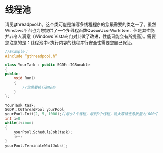 # 线程池

请见gthreadpool.h。这个类可能是编写多线程程序的您最需要的类之一了。虽然Windows平台也为您提供了一个多线程函数QueueUserWorkItem，但是其性能并非令人满意（Windows Vista专门对此做了改进，性能可能会有所提高）。需要您注意的是：线程池中>执行内容的线程并行安全性需要您自己保证。

```cpp
//Example：
#include “gthreadpool.h”

class YourTask : public SGDP::IGRunable
{
public:
    void Run()
    {
        //您需要执行的任务
    }
};

YourTask task;
SGDP::CGThreadPool yourPool;
yourPool.Init(2, 5, 1000);//最小2个线程，最到5个线程，最大等待任务数量为1000个
int i=0
while(i<1000)
{
    yourPool.ScheduleJob(task);
    i++;
}
yourPool.TerminateWaitJobs();
```
